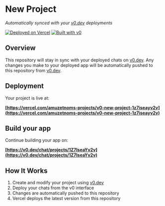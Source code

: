 # New Project

*Automatically synced with your [v0.dev](https://v0.dev) deployments*

[![Deployed on Vercel](https://img.shields.io/badge/Deployed%20on-Vercel-black?style=for-the-badge&logo=vercel)](https://vercel.com/amuzetnoms-projects/v0-new-project-1z7iseayv2v)
[![Built with v0](https://img.shields.io/badge/Built%20with-v0.dev-black?style=for-the-badge)](https://v0.dev/chat/projects/1Z7IseaYv2v)

## Overview

This repository will stay in sync with your deployed chats on [v0.dev](https://v0.dev).
Any changes you make to your deployed app will be automatically pushed to this repository from [v0.dev](https://v0.dev).

## Deployment

Your project is live at:

**[https://vercel.com/amuzetnoms-projects/v0-new-project-1z7iseayv2v](https://vercel.com/amuzetnoms-projects/v0-new-project-1z7iseayv2v)**

## Build your app

Continue building your app on:

**[https://v0.dev/chat/projects/1Z7IseaYv2v](https://v0.dev/chat/projects/1Z7IseaYv2v)**

## How It Works

1. Create and modify your project using [v0.dev](https://v0.dev)
2. Deploy your chats from the v0 interface
3. Changes are automatically pushed to this repository
4. Vercel deploys the latest version from this repository